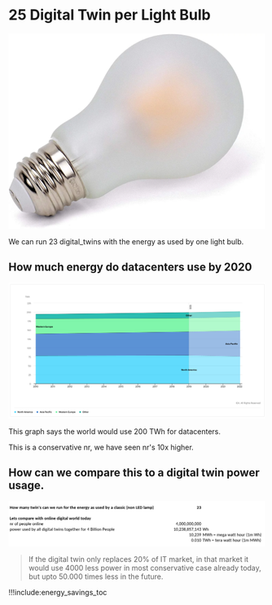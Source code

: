 # 25 Digital Twin per Light Bulb

![](img/light_bulb.png ':size=400x300')

We can run 23 digital_twins with the energy as used by one light bulb.

## How much energy do datacenters use by 2020

![](img/datacenter_power_usage.png)

This graph says the world would use 200 TWh for datacenters.

This is a conservative nr, we have seen nr's 10x higher.

## How can we compare this to a digital twin power usage.

![](img/compare_power_twin1.png)

> If the digital twin only replaces 20% of IT market, in that market it would use 4000 less power in most conservative case already today, but upto 50.000 times less in the future.

!!!include:energy_savings_toc